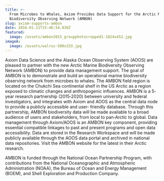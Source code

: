 ```yaml
---
title: >-
  From Microbes to Whales, Axiom Provides Data Support for the Arctic Marine
  Biodiversity Observing Network (AMBON)
slug: axiom-supports-ambon
date: 2016-01-21T15:46:54.836Z
featured:
  image: /assets/ambon2015_groupphotocropped1-1024x452.jpg
imageA:
  image: /assets/walrus-500x333.jpg
---
```

Axiom Data Science and the Alaska Ocean Observing System (AOOS) are pleased to partner with the new Arctic Marine Biodiversity Observing Network (AMBON) to provide data management support. The goal of AMBON is to demonstrate and build an operational marine biodiversity observing network from microbes to whales. The AMBON field region is located on the Chukchi Sea continental shelf in the US Arctic as a region exposed to climatic changes and anthropogenic influences. AMBON is a 5‐year research partnership (2015‐2020) between university and federal investigators, and integrates with Axiom and AOOS as the central data node to provide a publicly accessible and user‐ friendly database. Through this partnership, AMBON biodiversity data will be made available to a broad audience of users and stakeholders, from local to pan‐Arctic to global. Data management through Axiom/AOOS is an AMBON key component, providing essential compatible linkages to past and present programs and open data accessibility. Data are stored in the Research Workspace and will be made publicly available through the AOOS data portal and archived in national data repositories. Visit the AMBON website for the latest in their Arctic research. 

AMBON is funded through the National Ocean Partnership Program, with contributions from the National Oceanographic and Atmospheric Administration (NOAA), the Bureau of Ocean and Energy Management (BOEM), and Shell Exploration and Production Company. 
